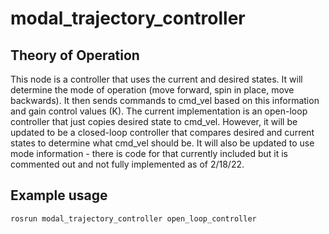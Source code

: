 # modal_trajectory_controller
## Theory of Operation
This node is a controller that uses the current and desired states. It will determine the mode of operation (move forward, spin in place, move backwards). It then sends commands to cmd_vel based on this information and gain control values (K). The current implementation is an open-loop controller that just copies desired state to cmd_vel. However, it will be updated to be a closed-loop controller that compares desired and current states to determine what cmd_vel should be. It will also be updated to use mode information - there is code for that currently included but it is commented out and not fully implemented as of 2/18/22.
## Example usage
` rosrun modal_trajectory_controller open_loop_controller `
